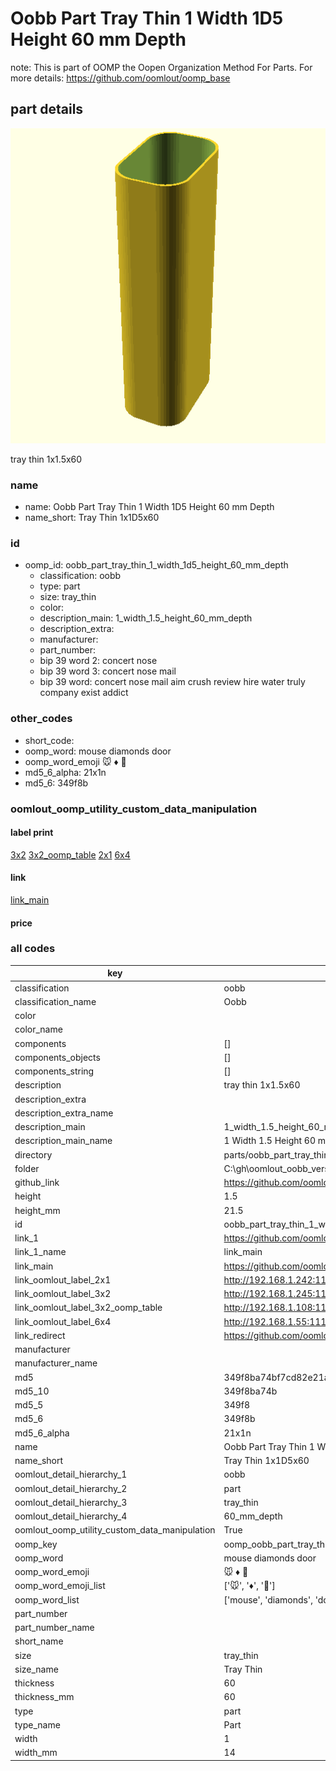 # Oobb Part Tray Thin 1 Width 1D5 Height 60 mm Depth  

note: This is part of OOMP the Oopen Organization Method For Parts. For more details: https://github.com/oomlout/oomp_base

##  part details
  

[![](3dpr.png)](3dpr.png)

tray thin 1x1.5x60



### name
* name: Oobb Part Tray Thin 1 Width 1D5 Height 60 mm Depth
* name_short: Tray Thin 1x1D5x60 
### id
* oomp_id: oobb_part_tray_thin_1_width_1d5_height_60_mm_depth
  * classification: oobb
  * type: part
  * size: tray_thin
  * color: 
  * description_main: 1_width_1.5_height_60_mm_depth
  * description_extra: 
  * manufacturer: 
  * part_number: 
  * bip 39 word 2: concert nose
  * bip 39 word 3: concert nose mail
  * bip 39 word: concert nose mail aim crush review hire water truly company exist addict

### other_codes
* short_code: 
* oomp_word: mouse diamonds door
* oomp_word_emoji :mouse: :diamonds: :door:
* md5_6_alpha: 21x1n
* md5_6: 349f8b






### oomlout_oomp_utility_custom_data_manipulation
#### label print
[3x2](http://192.168.1.245:1112/?label=oomp%2021x1n)
[3x2_oomp_table](http://192.168.1.108:1112/?label=oomp%2021x1n)
[2x1](http://192.168.1.242:1112/?label=oomp%2021x1n)
[6x4](http://192.168.1.55:1112/?label=oomp%2021x1n)    

#### link

[link_main](https://github.com/oomlout/oomlout_oobb_version_4_generated_parts/tree/main/navigation_oomp/oobb/part/tray_thin/1_width_1.5_height_60_mm_depth/part)                              

#### price







### all codes 
| key | value |  
| --- | --- |  
| classification | oobb |  
| classification_name | Oobb |  
| color |  |  
| color_name |  |  
| components | [] |  
| components_objects | [] |  
| components_string | [] |  
| description | tray thin 1x1.5x60 |  
| description_extra |  |  
| description_extra_name |  |  
| description_main | 1_width_1.5_height_60_mm_depth |  
| description_main_name | 1 Width 1.5 Height 60 mm Depth |  
| directory | parts/oobb_part_tray_thin_1_width_1d5_height_60_mm_depth |  
| folder | C:\gh\oomlout_oobb_version_4_generated_parts\parts\oobb_part_tray_thin_1_width_1d5_height_60_mm_depth |  
| github_link | https://github.com/oomlout/oomlout_oomp_part_src/tree/main/parts/oobb_part_tray_thin_1_width_1d5_height_60_mm_depth |  
| height | 1.5 |  
| height_mm | 21.5 |  
| id | oobb_part_tray_thin_1_width_1d5_height_60_mm_depth |  
| link_1 | https://github.com/oomlout/oomlout_oobb_version_4_generated_parts/tree/main/navigation_oomp/oobb/part/tray_thin/1_width_1.5_height_60_mm_depth/part |  
| link_1_name | link_main |  
| link_main | https://github.com/oomlout/oomlout_oobb_version_4_generated_parts/tree/main/navigation_oomp/oobb/part/tray_thin/1_width_1.5_height_60_mm_depth/part |  
| link_oomlout_label_2x1 | http://192.168.1.242:1112/?label=oomp%2021x1n |  
| link_oomlout_label_3x2 | http://192.168.1.245:1112/?label=oomp%2021x1n |  
| link_oomlout_label_3x2_oomp_table | http://192.168.1.108:1112/?label=oomp%2021x1n |  
| link_oomlout_label_6x4 | http://192.168.1.55:1112/?label=oomp%2021x1n |  
| link_redirect | https://github.com/oomlout/oomlout_oobb_version_4_generated_parts/tree/main/parts/oobb_tray_thin_01_1d5_60 |  
| manufacturer |  |  
| manufacturer_name |  |  
| md5 | 349f8ba74bf7cd82e21a80550c659975 |  
| md5_10 | 349f8ba74b |  
| md5_5 | 349f8 |  
| md5_6 | 349f8b |  
| md5_6_alpha | 21x1n |  
| name | Oobb Part Tray Thin 1 Width 1D5 Height 60 mm Depth |  
| name_short | Tray Thin 1x1D5x60  |  
| oomlout_detail_hierarchy_1 | oobb |  
| oomlout_detail_hierarchy_2 | part |  
| oomlout_detail_hierarchy_3 | tray_thin |  
| oomlout_detail_hierarchy_4 | 60_mm_depth |  
| oomlout_oomp_utility_custom_data_manipulation | True |  
| oomp_key | oomp_oobb_part_tray_thin_1_width_1d5_height_60_mm_depth |  
| oomp_word | mouse diamonds door |  
| oomp_word_emoji | :mouse: :diamonds: :door: |  
| oomp_word_emoji_list | [':mouse:', ':diamonds:', ':door:'] |  
| oomp_word_list | ['mouse', 'diamonds', 'door'] |  
| part_number |  |  
| part_number_name |  |  
| short_name |  |  
| size | tray_thin |  
| size_name | Tray Thin |  
| thickness | 60 |  
| thickness_mm | 60 |  
| type | part |  
| type_name | Part |  
| width | 1 |  
| width_mm | 14 |  
